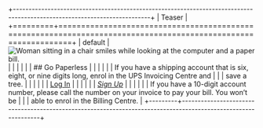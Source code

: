 +-------------------------------------------------------------------------------------------------------------------------+
| Teaser                                                                                                                  |
+=========+===============================================================================================================+
| default | ![Woman sitting in a chair smiles while looking at the computer and a paper bill.][image2]                    |
|         |                                                                                                               |
|         | ## Go Paperless                                                                                               |
|         |                                                                                                               |
|         | If you have a shipping account that is six, eight, or nine digits long, enrol in the UPS Invoicing Centre and |
|         | save a tree.                                                                                                  |
|         |                                                                                                               |
|         | [Log In](https://billing.ups.com/home)                                                                        |
|         |                                                                                                               |
|         | _[Sign Up](https://wwwapps.ups.com/doapp/SignUpOpenAccount?loc=en_ES\&returnto=https://billing.ups.com/home)_ |
|         |                                                                                                               |
|         | If you have a 10-digit account number, please call the number on your invoice to pay your bill. You won’t be  |
|         | able to enrol in the Billing Centre.                                                                          |
+---------+---------------------------------------------------------------------------------------------------------------+

[image2]: https://delivery-p55671-e392469.adobeaemcloud.com/adobe/assets/urn:aaid:aem:2107978b-29fd-4a32-ae47-a324c70653cd/as/1035368_GettyImages-627472157_super.jpg?w=960&h=540

